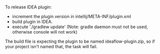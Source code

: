 To release IDEA plugin:
 * increment the plugin version in intellij/META-INF/plugin.xml
 * build plugin in IDEA.
 * execute './gradlew update' (Note: gradle daemon must not be used, otherwise console will not work)

The build file is expecting the plugin to be named ideaflow-plugin.zip, so if your project isn't named that, the task will fail.  
